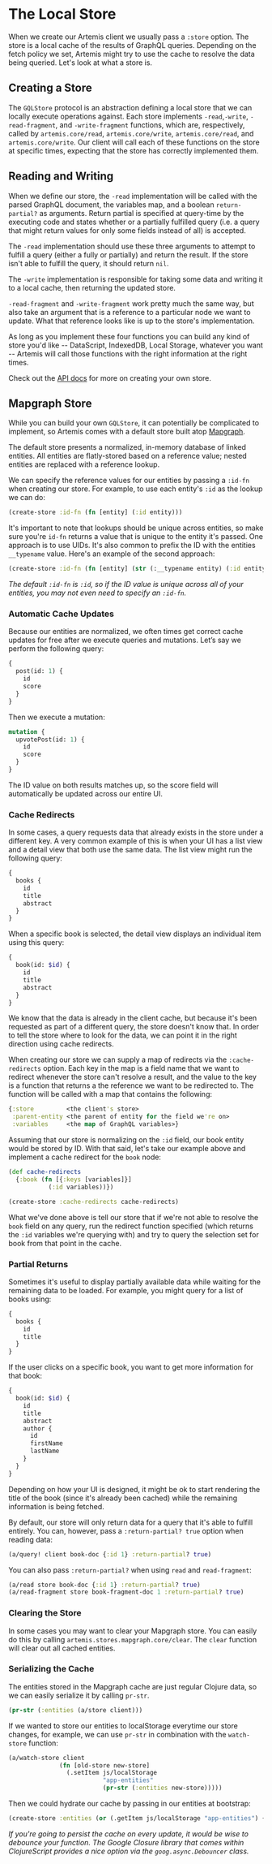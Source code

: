 # The Local Store

When we create our Artemis client we usually pass a `:store` option. The store
is a local cache of the results of GraphQL queries. Depending on the fetch
policy we set, Artemis might try to use the cache to resolve the data being
queried. Let's look at what a store is.

## Creating a Store

The `GQLStore` protocol is an abstraction defining a local store that we can
locally execute operations against.  Each store implements `-read`,`-write`,
`-read-fragment`, and `-write-fragment` functions, which are, respectively,
called by `artemis.core/read`, `artemis.core/write`, `artemis.core/read`, and
`artemis.core/write`. Our client will call each of these functions on the store
at specific times, expecting that the store has correctly implemented them.

## Reading and Writing

When we define our store, the `-read` implementation will be called with the
parsed GraphQL document, the variables map, and a boolean `return-partial?` as
arguments. Return partial is specified at query-time by the executing code and
states whether or a partially fulfilled query (i.e. a query that might return
values for only some fields instead of all) is accepted.

The `-read` implementation should use these three arguments to attempt to
fulfill a query (either a fully or partially) and return the result. If the
store isn't able to fulfill the query, it should return `nil`.

The `-write` implementation is responsible for taking some data and writing it
to a local cache, then returning the updated store.

`-read-fragment` and `-write-fragment` work pretty much the same way, but also
take an argument that is a reference to a particular node we want to update.
What that reference looks like is up to the store's implementation.

As long as you implement these four functions you can build any kind of store
you'd like -- DataScript, IndexedDB, Local Storage, whatever you want --
Artemis will call those functions with the right information at the right
times.

Check out the [API docs](./artemis.stores.protocols.html) for more on creating
your own store.

## Mapgraph Store

While you can build your own `GQLStore`, it can potentially be complicated to
implement, so Artemis comes with a default store built atop
[Mapgraph](https://github.com/stuartsierra/mapgraph).

The default store presents a normalized, in-memory database of linked entities.
All entities are flatly-stored based on a reference value; nested entities are
replaced with a reference lookup.

We can specify the reference values for our entities by passing a `:id-fn` when
creating our store. For example, to use each entity's `:id` as the lookup we
can do:

```clojure
(create-store :id-fn (fn [entity] (:id entity)))
```

It's important to note that lookups should be unique across entities, so make
sure you're `id-fn` returns a value that is unique to the entity it's passed.
One approach is to use UIDs. It's also common to prefix the ID with the
entities `__typename` value. Here's an example of the second approach:

```clojure
(create-store :id-fn (fn [entity] (str (:__typename entity) (:id entity))))
```

_The default `:id-fn` is `:id`, so if the ID value is unique across all of your
entities, you may not even need to specify an `:id-fn`._

### Automatic Cache Updates

Because our entities are normalized, we often times get correct cache updates
for free after we execute queries and mutations. Let’s say we perform the
following query:

```graphql
{
  post(id: 1) {
    id
    score
  }
}
```

Then we execute a mutation:

```graphql
mutation {
  upvotePost(id: 1) {
    id
    score
  }
}
```
The ID value on both results matches up, so the score field will automatically
be updated across our entire UI.

### Cache Redirects
In some cases, a query requests data that already exists in the store under a
different key. A very common example of this is when your UI has a list
view and a detail view that both use the same data. The list view might run the
following query:

```graphql
{
  books {
    id
    title
    abstract
  }
}
```

When a specific book is selected, the detail view displays an individual item
using this query:

```graphql
{
  book(id: $id) {
    id
    title
    abstract
  }
}
```

We know that the data is already in the client cache, but because it's been
requested as part of a different query, the store doesn't know that. In order
to tell the store where to look for the data, we can point it in the right
direction using cache redirects.

When creating our store we can supply a map of redirects via the
`:cache-redirects` option. Each key in the map is a field name that we want
to redirect whenever the store can't resolve a result, and the value to the key
is a function that returns a the reference we want to be redirected to. The
function will be called with a map that contains the following:

```clojure
{:store         <the client's store>
 :parent-entity <the parent of entity for the field we're on>
 :variables     <the map of GraphQL variables>}
```

Assuming that our store is normalizing on the `:id` field, our book entity
would be stored by ID. With that said, let's take our example above and
implement a cache redirect for the `book` node:

```clojure
(def cache-redirects
  {:book (fn [{:keys [variables]}]
           (:id variables))})

(create-store :cache-redirects cache-redirects)
```

What we've done above is tell our store that if we're not able to resolve the
`book` field on any query, run the redirect function specified (which returns
the `:id` variables we're querying with) and try to query the selection set
for book from that point in the cache.

### Partial Returns
Sometimes it's useful to display partially available data while waiting for
the remaining data to be loaded. For example, you might query for a list of
books using:

```graphql
{
  books {
    id
    title
  }
}
```

If the user clicks on a specific book, you want to get more information for
that book:

```graphql
{
  book(id: $id) {
    id
    title
    abstract
    author {
      id
      firstName
      lastName
    }
  }
}
```

Depending on how your UI is designed, it might be ok to start rendering the
title of the book (since it's already been cached) while the remaining
information is being fetched.

By default, our store will only return data for a query that it's able to
fulfill entirely. You can, however, pass a `:return-partial? true` option
when reading data:

```clojure
(a/query! client book-doc {:id 1} :return-partial? true)
```

You can also pass `:return-partial?` when using `read` and `read-fragment`:

```clojure
(a/read store book-doc {:id 1} :return-partial? true)
(a/read-fragment store book-fragment-doc 1 :return-partial? true)
```

### Clearing the Store
In some cases you may want to clear your Mapgraph store. You can easily do this
by calling `artemis.stores.mapgraph.core/clear`. The `clear` function will
clear out all cached entities.

### Serializing the Cache
The entities stored in the Mapgraph cache are just regular Clojure data, so we
can easily serialize it by calling `pr-str`.

```clojure
(pr-str (:entities (a/store client)))
```

If we wanted to store our entities to localStorage everytime our store changes,
for example, we can use `pr-str` in combination with the `watch-store`
function:

```clojure
(a/watch-store client
              (fn [old-store new-store]
                (.setItem js/localStorage
                          "app-entities"
                          (pr-str (:entities new-store)))))
```

Then we could hydrate our cache by passing in our entities at bootstrap:

```clojure
(create-store :entities (or (.getItem js/localStorage "app-entities") {}))
```

_If you're going to persist the cache on every update, it would be wise to
debounce your function. The Google Closure library that comes within ClojureScript
provides a nice option via the `goog.async.Debouncer` class._
